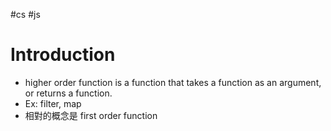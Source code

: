 #cs #js

# Introduction
- higher order function is a function that takes a function as an argument, or returns a function.
- Ex: filter, map
- 相對的概念是 first order function